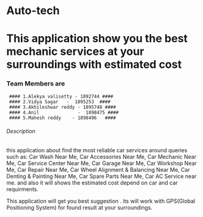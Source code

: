 # Auto-tech
# This application show you the best mechanic services at your surroundings with estimated cost #

  ###  Team Members are ###
     #### 1.Alekya valisetty - 1892744 ####
     #### 2.Vidya Sagar   -  1895253  ####
     #### 3.Akhileshwar reddy - 1895748 ####
     #### 4.Anil              -  1898475 ####
     #### 5.Mahesh reddy    - 1898496   ####
 
 
 ###### Description ######
  this application about find the most reliable car services around queries such as:
Car Wash Near Me, Car Accessories Near Me, Car Mechanic Near Me, Car Service Center Near Me, Car Garage Near Me, Car Workshop Near Me, Car Repair Near Me, Car Wheel Alignment & Balancing Near Me, Car Denting & Painting Near Me, Car Spare Parts Near Me, Car AC Service near me. and also it will shows the estimated cost depend on car and car requirments.

This application will get you best suggestion . its will work with GPS(Global Positioning System) for found result at your surroundings.
